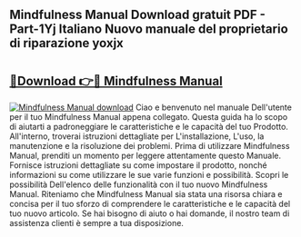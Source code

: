 ## Mindfulness Manual Download gratuit PDF - Part-1Yj Italiano Nuovo manuale del proprietario di riparazione yoxjx

# <h2><a href="http://dfd3lmk.blite.top/?on=Mindfulness+Manual">🔗Download 👉🔴 Mindfulness Manual</a></h2>

[![Mindfulness Manual download](https://i.imgur.com/lujVjoI.png)](http://dfd3lmk.blite.top/?on=Mindfulness+Manual)
Ciao e benvenuto nel manuale Dell'utente per il tuo Mindfulness Manual appena collegato. Questa guida ha lo scopo di aiutarti a padroneggiare le caratteristiche e le capacità del tuo Prodotto. All'interno, troverai istruzioni dettagliate per L'installazione, L'uso, la manutenzione e la risoluzione dei problemi. Prima di utilizzare Mindfulness Manual, prenditi un momento per leggere attentamente questo Manuale. Fornisce istruzioni dettagliate su come impostare il prodotto, nonché informazioni su come utilizzare le sue varie funzioni e possibilità. Scopri le possibilità Dell'elenco delle funzionalità con il tuo nuovo Mindfulness Manual. Riteniamo che Mindfulness Manual sia stata una risorsa chiara e concisa per il tuo sforzo di comprendere le caratteristiche e le capacità del tuo nuovo articolo. Se hai bisogno di aiuto o hai domande, il nostro team di assistenza clienti è sempre a tua disposizione.
